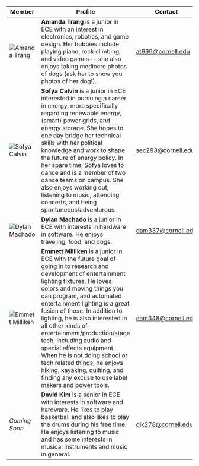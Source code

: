 Member | Profile | Contact
-------|---------|--------
![Amanda Trang](/images/me.png) | **Amanda Trang** is a junior in ECE with an interest in electronics, robotics, and game design. Her hobbies include playing piano, rock climbing, and video games-- she also enjoys taking mediocre photos of dogs (ask her to show you photos of her dog!). | at669@cornell.edu
![Sofya Calvin](/images/IMG_2533.png) | **Sofya Calvin** is a junior in ECE interested in pursuing a career in energy, more specifically regarding renewable energy, (smart) power grids, and energy storage. She hopes to one day bridge her technical skills with her political knowledge and work to shape the future of energy policy. In her spare time, Sofya loves to dance and is a member of two dance teams on campus. She also enjoys working out, listening to music, attending concerts, and being spontaneous/adventurous. | sec293@cornell.edu
![Dylan Machado](/images/IMG_20170901_195507.png) | **Dylan Machado** is a junior in ECE with interests in hardware in software. He enjoys traveling, food, and dogs. | dam337@cornell.edu
![Emmett Milliken](/images/IMG_0874.png) | **Emmett Milliken** is a junior in ECE with the future goal of going in to research and development of entertainment lighting fixtures. He loves colors and moving things you can program, and automated entertainment lighting is a great fusion of those. In addition to lighting, he is also interested in all other kinds of entertainment/production/stage tech, including audio and special effects equipment. When he is not doing school or tech related things, he enjoys hiking, kayaking, quilting, and finding any excuse to use label makers and power tools. | eam348@cornell.edu
*Coming Soon* | **David Kim** is a senior in ECE with interests in software and hardware. He likes to play basketball and also likes to play the drums during his free time. He enjoys listening to music and has some interests in musical instruments and music in general. | djk278@cornell.edu
